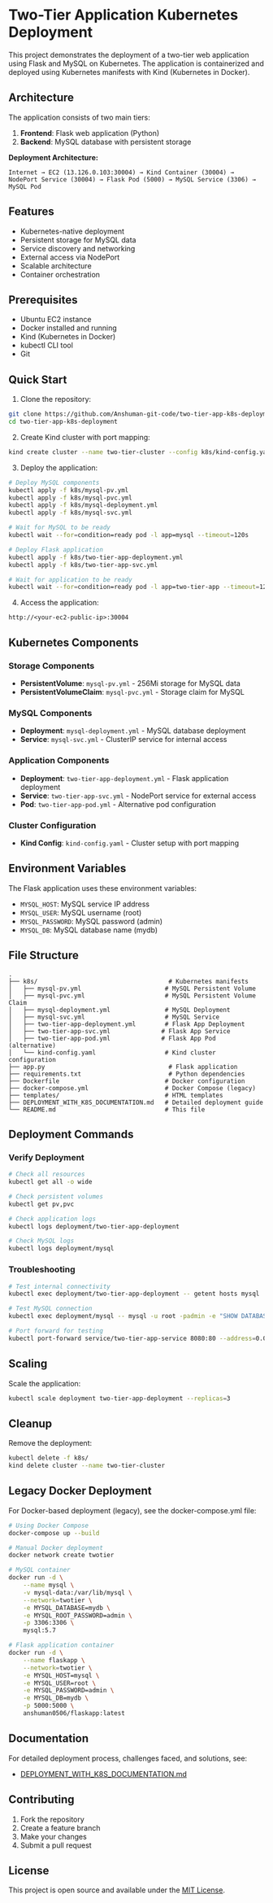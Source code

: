 # Two-Tier Application Kubernetes Deployment

This project demonstrates the deployment of a two-tier web application using Flask and MySQL on Kubernetes. The application is containerized and deployed using Kubernetes manifests with Kind (Kubernetes in Docker).

## Architecture

The application consists of two main tiers:
1. **Frontend**: Flask web application (Python)
2. **Backend**: MySQL database with persistent storage

**Deployment Architecture:**
```
Internet → EC2 (13.126.0.103:30004) → Kind Container (30004) → 
NodePort Service (30004) → Flask Pod (5000) → MySQL Service (3306) → MySQL Pod
```

## Features

- Kubernetes-native deployment
- Persistent storage for MySQL data
- Service discovery and networking
- External access via NodePort
- Scalable architecture
- Container orchestration

## Prerequisites

- Ubuntu EC2 instance
- Docker installed and running
- Kind (Kubernetes in Docker)
- kubectl CLI tool
- Git

## Quick Start

1. Clone the repository:
```bash
git clone https://github.com/Anshuman-git-code/two-tier-app-k8s-deployment.git
cd two-tier-app-k8s-deployment
```

2. Create Kind cluster with port mapping:
```bash
kind create cluster --name two-tier-cluster --config k8s/kind-config.yaml
```

3. Deploy the application:
```bash
# Deploy MySQL components
kubectl apply -f k8s/mysql-pv.yml
kubectl apply -f k8s/mysql-pvc.yml
kubectl apply -f k8s/mysql-deployment.yml
kubectl apply -f k8s/mysql-svc.yml

# Wait for MySQL to be ready
kubectl wait --for=condition=ready pod -l app=mysql --timeout=120s

# Deploy Flask application
kubectl apply -f k8s/two-tier-app-deployment.yml
kubectl apply -f k8s/two-tier-app-svc.yml

# Wait for application to be ready
kubectl wait --for=condition=ready pod -l app=two-tier-app --timeout=120s
```

4. Access the application:
```
http://<your-ec2-public-ip>:30004
```

## Kubernetes Components

### Storage Components
- **PersistentVolume**: `mysql-pv.yml` - 256Mi storage for MySQL data
- **PersistentVolumeClaim**: `mysql-pvc.yml` - Storage claim for MySQL

### MySQL Components
- **Deployment**: `mysql-deployment.yml` - MySQL database deployment
- **Service**: `mysql-svc.yml` - ClusterIP service for internal access

### Application Components
- **Deployment**: `two-tier-app-deployment.yml` - Flask application deployment
- **Service**: `two-tier-app-svc.yml` - NodePort service for external access
- **Pod**: `two-tier-app-pod.yml` - Alternative pod configuration

### Cluster Configuration
- **Kind Config**: `kind-config.yaml` - Cluster setup with port mapping

## Environment Variables

The Flask application uses these environment variables:
- `MYSQL_HOST`: MySQL service IP address
- `MYSQL_USER`: MySQL username (root)
- `MYSQL_PASSWORD`: MySQL password (admin)
- `MYSQL_DB`: MySQL database name (mydb)

## File Structure

```
.
├── k8s/                                    # Kubernetes manifests
│   ├── mysql-pv.yml                       # MySQL Persistent Volume
│   ├── mysql-pvc.yml                      # MySQL Persistent Volume Claim
│   ├── mysql-deployment.yml               # MySQL Deployment
│   ├── mysql-svc.yml                      # MySQL Service
│   ├── two-tier-app-deployment.yml        # Flask App Deployment
│   ├── two-tier-app-svc.yml              # Flask App Service
│   ├── two-tier-app-pod.yml              # Flask App Pod (alternative)
│   └── kind-config.yaml                   # Kind cluster configuration
├── app.py                                  # Flask application
├── requirements.txt                        # Python dependencies
├── Dockerfile                             # Docker configuration
├── docker-compose.yml                     # Docker Compose (legacy)
├── templates/                             # HTML templates
├── DEPLOYMENT_WITH_K8S_DOCUMENTATION.md   # Detailed deployment guide
└── README.md                              # This file
```

## Deployment Commands

### Verify Deployment
```bash
# Check all resources
kubectl get all -o wide

# Check persistent volumes
kubectl get pv,pvc

# Check application logs
kubectl logs deployment/two-tier-app-deployment

# Check MySQL logs
kubectl logs deployment/mysql
```

### Troubleshooting
```bash
# Test internal connectivity
kubectl exec deployment/two-tier-app-deployment -- getent hosts mysql

# Test MySQL connection
kubectl exec deployment/mysql -- mysql -u root -padmin -e "SHOW DATABASES;"

# Port forward for testing
kubectl port-forward service/two-tier-app-service 8080:80 --address=0.0.0.0
```

## Scaling

Scale the application:
```bash
kubectl scale deployment two-tier-app-deployment --replicas=3
```

## Cleanup

Remove the deployment:
```bash
kubectl delete -f k8s/
kind delete cluster --name two-tier-cluster
```

## Legacy Docker Deployment

For Docker-based deployment (legacy), see the docker-compose.yml file:

```bash
# Using Docker Compose
docker-compose up --build

# Manual Docker deployment
docker network create twotier

# MySQL container
docker run -d \
    --name mysql \
    -v mysql-data:/var/lib/mysql \
    --network=twotier \
    -e MYSQL_DATABASE=mydb \
    -e MYSQL_ROOT_PASSWORD=admin \
    -p 3306:3306 \
    mysql:5.7

# Flask application container
docker run -d \
    --name flaskapp \
    --network=twotier \
    -e MYSQL_HOST=mysql \
    -e MYSQL_USER=root \
    -e MYSQL_PASSWORD=admin \
    -e MYSQL_DB=mydb \
    -p 5000:5000 \
    anshuman0506/flaskapp:latest
```

## Documentation

For detailed deployment process, challenges faced, and solutions, see:
- [DEPLOYMENT_WITH_K8S_DOCUMENTATION.md](DEPLOYMENT_WITH_K8S_DOCUMENTATION.md)

## Contributing

1. Fork the repository
2. Create a feature branch
3. Make your changes
4. Submit a pull request

## License

This project is open source and available under the [MIT License](LICENSE).
